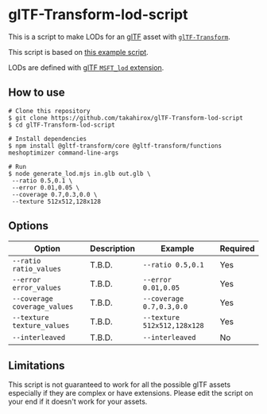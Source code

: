 # glTF-Transform-lod-script

This is a script to make LODs for an [glTF](https://registry.khronos.org/glTF/specs/2.0/glTF-2.0.html) asset with [`glTF-Transform`](https://gltf-transform.donmccurdy.com/).

This script is based on [this example script](https://gist.github.com/donmccurdy/2226332bb58980caebcd21fe7cbca029).

LODs are defined with [glTF `MSFT_lod` extension](https://github.com/KhronosGroup/glTF/blob/main/extensions/2.0/Vendor/MSFT_lod/README.md).

## How to use

```
# Clone this repository
$ git clone https://github.com/takahirox/glTF-Transform-lod-script
$ cd glTF-Transform-lod-script

# Install dependencies
$ npm install @gltf-transform/core @gltf-transform/functions meshoptimizer command-line-args

# Run
$ node generate_lod.mjs in.glb out.glb \
 --ratio 0.5,0.1 \
 --error 0.01,0.05 \
 --coverage 0.7,0.3,0.0 \
 --texture 512x512,128x128
```

## Options


| Option | Description | Example | Required |
| ------ | ----------- | ------- | -------- |
| `--ratio ratio_values` | T.B.D. | `--ratio 0.5,0.1` | Yes |
| `--error error_values` | T.B.D. | `--error 0.01,0.05` | Yes |
| `--coverage coverage_values` | T.B.D. | `--coverage 0.7,0.3,0.0` | Yes |
| `--texture texture_values` | T.B.D. | `--texture 512x512,128x128` | Yes |
| `--interleaved` | T.B.D. | `--interleaved` | No |


## Limitations

This script is not guaranteed to work for all the possible glTF assets especially if they are complex or have extensions. Please edit the script on your end if it doesn't work for your assets.
